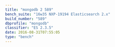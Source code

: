 ```yaml
---
title: "mongodb 2 589"
bench_suite: "16w35 NXP-19194 Elasticsearch 2.x"
build_number: "589"
dbprofile: "mongodb"
classifier: "ES 2.3.5"
date: 2016-08-31T07:55:05
type: "bench"
---
```

